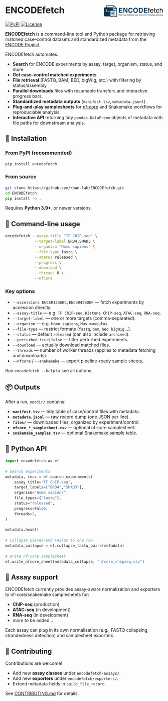 # ENCODEfetch <img src="logo.png" align="right" width="190"/>

[![PyPI](https://img.shields.io/pypi/v/encodefetch.svg?style=flat-square)](https://pypi.org/project/encodefetch/)
[![License](https://img.shields.io/badge/License-MIT-blue.svg)](LICENSE)

**ENCODEfetch** is a command-line tool and Python package for retrieving matched case–control datasets and standardized metadata from the [ENCODE Project](https://www.encodeproject.org).

ENCODEfetch automates:

- **Search** for ENCODE experiments by assay, target, organism, status, and more
- **Get case-control matched experiments**
- **File retrieval** (FASTQ, BAM, BED, bigWig, etc.) with filtering by status/assembly
- **Parallel downloads** files with resumable transfers and interactive progress bars.
- **Standardized metadata outputs** (`manifest.tsv`, `metadata.jsonl`).
- **Plug-and-play samplesheets** for [nf-core](https://nf-co.re/) and Snakemake workflows for reproduciable analysis.
- **Interactive API** returning tidy `pandas.DataFrame` objects of metadata with file paths for downstream analysis.

## 🚀 Installation

### From PyPI (recommended)

```bash
pip install encodefetch
```

### From source

```bash
git clone https://github.com/khan-lab/ENCODEfetch.git
cd ENCODEfetch
pip install -e .
```

Requires **Python 3.9+**. or newer versions.

## 🔧 Command-line usage

```bash
encodefetch --assay-title "TF ChIP-seq" \
             --target-label BRD4,SMAD3 \
             --organism "Homo sapiens" \
             --file-type fastq \
             --status released \
             --progress \
             --download \
             --threads 8 \
             --nfcore
```

### Key options

- `--accessions ENCSR123ABC,ENCSR456DEF` — fetch experiments by accession directly.
- `--assay-title` — e.g. `TF ChIP-seq`, `Histone ChIP-seq`, `ATAC-seq`, `RNA-seq`.
- `--target-label` — one or more targets (comma-separated).
- `--organism` — e.g. `Homo sapiens`, `Mus musculus`.
- `--file-type` — restrict formats (`fastq`, `bam`, `bed`, `bigWig`…).
- `--status` — default `released` (can also include `archived`).
- `--perturbed true|false` — filter perturbed experiments.
- `--download` — actually download matched files.
- `--threads` — number of worker threads (applies to metadata fetching and downloads).
- `--nfcore` / `--snakemake` — export pipeline-ready sample sheets.

Run `encodefetch --help` to see all options.

## 📦 Outputs

After a run, `outdir/` contains:

- **`manifest.tsv`** — tidy table of case/control files with metadata.
- **`metadata.jsonl`** — raw record dump (one JSON per line).
- **`files/`** — downloaded files, organized by experiment/control.
- **`nfcore_*_samplesheet.csv`** — optional nf-core samplesheet.
- **`snakemake_samples.tsv`** — optional Snakemake sample table.

## 🐍 Python API

```python
import encodefetch as ef

# Search experiments
metadata, recs = ef.search_experiments(
    assay_title="TF ChIP-seq",
    target_labels=["BRD4","SMAD3"],
    organism="Homo sapiens",
    file_types={"fastq"},
    status="released",
    progress=False,
    threads=2,
)

metadata.head()

# Collapse paired-end FASTQs to one row
metadata_collapse = ef.collapse_fastq_pairs(metadata)

# Write nf-core samplesheet
ef.write_nfcore_sheet(metadata_collapse, "nfcore_chipseq.csv")

```

## 🧬 Assay support

ENCODEfetch currently provides assay-aware normalization and exporters to nf-core/snakemake samplesheets for:

- **ChIP-seq** (production)
- **ATAC-seq** (in development)
- **RNA-seq** (in development)
- more to be added ..

Each assay can plug in its own normalization (e.g., FASTQ collapsing, strandedness detection) and samplesheet exporters.

## 🤝 Contributing

Contributions are welcome!

- Add new **assay classes** under `encodefetch/assays/`.
- Add new **exporters** under `encodefetch/exporters/`.
- Extend metadata fields in `build_file_record`.

See [CONTRIBUTING.md](CONTRIBUTING.md) for details.
